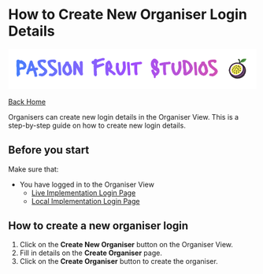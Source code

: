 # How to Create New Organiser Login Details
![Logo of dance organisation](images/PassionFruitLogo.png "Passion Fruit Studios Logo")

[Back Home](../README.md#organiser-view-docs)

 Organisers can create new login details in the Organiser View. This is a step-by-step guide on how to create new login details.

## Before you start
Make sure that:
- You have logged in to the Organiser View
   - [Live Implementation Login Page]("https://passionfruitstudios.azurewebsites.net/login")
   - [Local Implementation Login Page]("http://localhost:3000/login")

## How to create a new organiser login
1. Click on the **Create New Organiser** button on the Organiser View.
2. Fill in details on the **Create Organiser** page.
3. Click on the **Create Organiser** button to create the organiser.